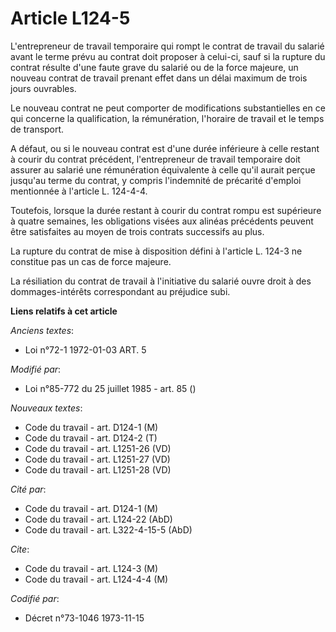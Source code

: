 # Article L124-5

L'entrepreneur de travail temporaire qui rompt le contrat de travail du salarié avant le terme prévu au contrat doit proposer
à celui-ci, sauf si la rupture du contrat résulte d'une faute grave du salarié ou de la force majeure, un nouveau contrat de
travail prenant effet dans un délai maximum de trois jours ouvrables.

Le nouveau contrat ne peut comporter de modifications substantielles en ce qui concerne la qualification, la rémunération,
l'horaire de travail et le temps de transport.

A défaut, ou si le nouveau contrat est d'une durée inférieure à celle restant à courir du contrat précédent, l'entrepreneur
de travail temporaire doit assurer au salarié une rémunération équivalente à celle qu'il aurait perçue jusqu'au terme du
contrat, y compris l'indemnité de précarité d'emploi mentionnée à l'article L. 124-4-4.

Toutefois, lorsque la durée restant à courir du contrat rompu est supérieure à quatre semaines, les obligations visées aux
alinéas précédents peuvent être satisfaites au moyen de trois contrats successifs au plus.

La rupture du contrat de mise à disposition défini à l'article L. 124-3 ne constitue pas un cas de force majeure.

La résiliation du contrat de travail à l'initiative du salarié ouvre droit à des dommages-intérêts correspondant au préjudice
subi.

**Liens relatifs à cet article**

_Anciens textes_:

  - Loi n°72-1 1972-01-03 ART. 5

_Modifié par_:

  - Loi n°85-772 du 25 juillet 1985 - art. 85 ()

_Nouveaux textes_:

  - Code du travail - art. D124-1 (M)
  - Code du travail - art. D124-2 (T)
  - Code du travail - art. L1251-26 (VD)
  - Code du travail - art. L1251-27 (VD)
  - Code du travail - art. L1251-28 (VD)

_Cité par_:

  - Code du travail - art. D124-1 (M)
  - Code du travail - art. L124-22 (AbD)
  - Code du travail - art. L322-4-15-5 (AbD)

_Cite_:

  - Code du travail - art. L124-3 (M)
  - Code du travail - art. L124-4-4 (M)

_Codifié par_:

  - Décret n°73-1046 1973-11-15
